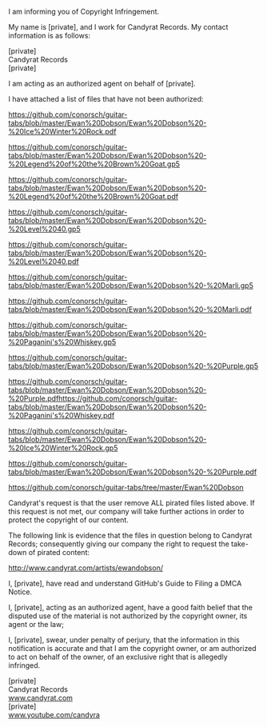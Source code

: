 I am informing you of Copyright Infringement.

My name is [private], and I work for Candyrat Records. My
contact information is as follows:

[private]  
Candyrat Records  
[private]

I am acting as an authorized agent on behalf of [private].

I have attached a list of files that have not been authorized:

https://github.com/conorsch/guitar-tabs/blob/master/Ewan%20Dobson/Ewan%20Dobson%20-%20Ice%20Winter%20Rock.pdf

https://github.com/conorsch/guitar-tabs/blob/master/Ewan%20Dobson/Ewan%20Dobson%20-%20Legend%20of%20the%20Brown%20Goat.gp5

https://github.com/conorsch/guitar-tabs/blob/master/Ewan%20Dobson/Ewan%20Dobson%20-%20Legend%20of%20the%20Brown%20Goat.pdf

https://github.com/conorsch/guitar-tabs/blob/master/Ewan%20Dobson/Ewan%20Dobson%20-%20Level%2040.gp5

https://github.com/conorsch/guitar-tabs/blob/master/Ewan%20Dobson/Ewan%20Dobson%20-%20Level%2040.pdf

https://github.com/conorsch/guitar-tabs/blob/master/Ewan%20Dobson/Ewan%20Dobson%20-%20Marli.gp5

https://github.com/conorsch/guitar-tabs/blob/master/Ewan%20Dobson/Ewan%20Dobson%20-%20Marli.pdf

https://github.com/conorsch/guitar-tabs/blob/master/Ewan%20Dobson/Ewan%20Dobson%20-%20Paganini's%20Whiskey.gp5

https://github.com/conorsch/guitar-tabs/blob/master/Ewan%20Dobson/Ewan%20Dobson%20-%20Purple.gp5

https://github.com/conorsch/guitar-tabs/blob/master/Ewan%20Dobson/Ewan%20Dobson%20-%20Purple.pdfhttps://github.com/conorsch/guitar-tabs/blob/master/Ewan%20Dobson/Ewan%20Dobson%20-%20Paganini's%20Whiskey.pdf

https://github.com/conorsch/guitar-tabs/blob/master/Ewan%20Dobson/Ewan%20Dobson%20-%20Ice%20Winter%20Rock.gp5

https://github.com/conorsch/guitar-tabs/blob/master/Ewan%20Dobson/Ewan%20Dobson%20-%20Purple.pdf

https://github.com/conorsch/guitar-tabs/tree/master/Ewan%20Dobson

Candyrat's request is that the user remove ALL pirated files listed
above. If this request is not met, our company will take further
actions in order to protect the copyright of our content.

The following link is evidence that the files in question belong to
Candyrat Records; consequently giving our company the right to request
the take-down of pirated content:

http://www.candyrat.com/artists/ewandobson/

I, [private], have read and understand GitHub's Guide to Filing a
DMCA Notice.

I, [private], acting as an authorized agent, have a good faith
belief that the disputed use of the material is not authorized by the
copyright owner, its agent or the law;

I, [private], swear, under penalty of perjury, that the
information in this notification is accurate and that I am the
copyright owner, or am authorized to act on behalf of the owner, of an
exclusive right that is allegedly infringed.

[private]  
Candyrat Records  
www.candyrat.com  
[private]  
www.youtube.com/candyra
